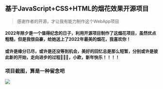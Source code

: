 ## 基于JavaScript+CSS+HTML的烟花效果开源项目
>感谢作者的开源，才让我有能力制作这个WebApp项目


#### 2022年除夕是一个值得纪念的日子，利用开源项目制作了这烟花项目，虽然优点粗糙，但是我很自豪，给她送上了2022年最美的烟花，我喜欢你！

#### 或许是缘分已尽，或许是还没等到机会，美好的回忆总是那么短暂，分别或许是彼此新的开始，走向进步的过程🎇🎇🎇，小欧，新年快乐！！！！


### 项目截图，算是一种留念吧

![](https://pic.imgdb.cn/item/626ae476239250f7c597de5b.jpg)
